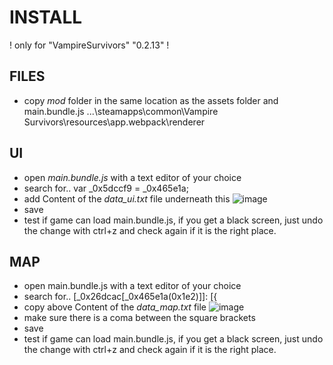 # INSTALL

! only for "VampireSurvivors" "0.2.13" !

## FILES
- copy *mod* folder in the same location as the assets folder and main.bundle.js
	...\steamapps\common\Vampire Survivors\resources\app\.webpack\renderer

## UI
- open *main.bundle.js* with a text editor of your choice
- search for.. var _0x5dccf9 = _0x465e1a;
- add Content of the *data_ui.txt* file underneath this
![image](https://user-images.githubusercontent.com/10463138/156074231-b35eb0bf-cb6d-46c3-b069-6ac49c79fe22.png)
- save
- test if game can load main.bundle.js, 
	if you get a black screen, just undo the change with ctrl+z and check again if it is the right place.
	



## MAP
- open main.bundle.js with a text editor of your choice
- search for.. [_0x26dcac[_0x465e1a(0x1e2)]]: [{
- copy above Content of the *data_map.txt* file
![image](https://user-images.githubusercontent.com/10463138/156074529-c97c4686-910c-40c6-8ed3-b6b5cb8cce93.png)
- make sure there is a coma between the square brackets
- save
- test if game can load main.bundle.js, 
	if you get a black screen, just undo the change with ctrl+z and check again if it is the right place.
